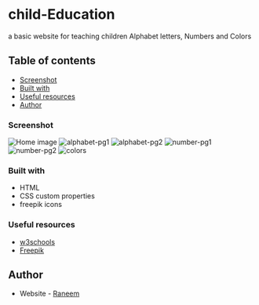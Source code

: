 # child-Education
a basic website for teaching children Alphabet letters, Numbers and Colors

## Table of contents

  - [Screenshot](#screenshot)
  - [Built with](#built-with)
  - [Useful resources](#useful-resources)
  - [Author](#author)

### Screenshot
![Home image](https://github.com/raneem3/images/blob/main/child-Education/home.png)
![alphabet-pg1](https://github.com/raneem3/images/blob/main/child-Education/alphabet-pg1.png)
![alphabet-pg2](https://github.com/raneem3/images/blob/main/child-Education/alphabet-pg2.png)
![number-pg1](https://github.com/raneem3/images/blob/main/child-Education/number-pg1.png)
![number-pg2](https://github.com/raneem3/images/blob/main/child-Education/number-pg2.png)
![colors](https://github.com/raneem3/images/blob/main/child-Education/colors.png)



### Built with
- HTML
- CSS custom properties
- freepik icons


### Useful resources
- [w3schools](https://www.w3schools.com/)
- [Freepik](https://www.freepik.com/free-photos-vectors/icons)

## Author

- Website - [Raneem](https://www.your-site.com)

